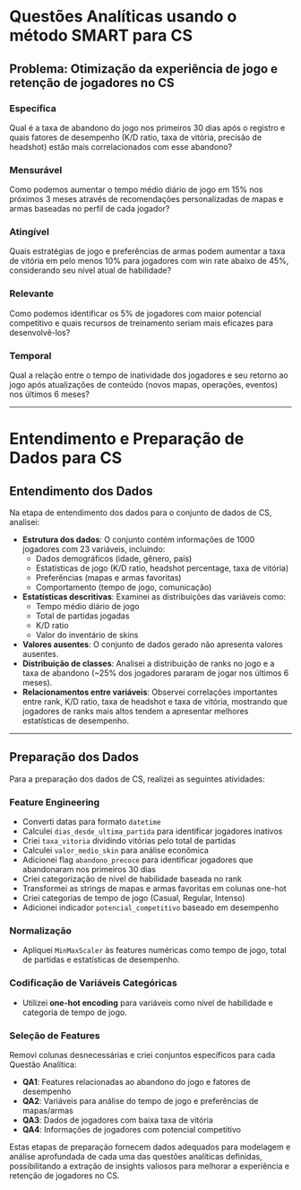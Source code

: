 # Questões Analíticas usando o método SMART para CS

## Problema: Otimização da experiência de jogo e retenção de jogadores no CS

### Específica
Qual é a taxa de abandono do jogo nos primeiros 30 dias após o registro e quais fatores de desempenho (K/D ratio, taxa de vitória, precisão de headshot) estão mais correlacionados com esse abandono?

### Mensurável
Como podemos aumentar o tempo médio diário de jogo em 15% nos próximos 3 meses através de recomendações personalizadas de mapas e armas baseadas no perfil de cada jogador?

### Atingível
Quais estratégias de jogo e preferências de armas podem aumentar a taxa de vitória em pelo menos 10% para jogadores com win rate abaixo de 45%, considerando seu nível atual de habilidade?

### Relevante
Como podemos identificar os 5% de jogadores com maior potencial competitivo e quais recursos de treinamento seriam mais eficazes para desenvolvê-los?

### Temporal
Qual a relação entre o tempo de inatividade dos jogadores e seu retorno ao jogo após atualizações de conteúdo (novos mapas, operações, eventos) nos últimos 6 meses?

---

# Entendimento e Preparação de Dados para CS

## Entendimento dos Dados
Na etapa de entendimento dos dados para o conjunto de dados de CS, analisei:

- **Estrutura dos dados**: O conjunto contém informações de 1000 jogadores com 23 variáveis, incluindo:
  - Dados demográficos (idade, gênero, país)
  - Estatísticas de jogo (K/D ratio, headshot percentage, taxa de vitória)
  - Preferências (mapas e armas favoritas)
  - Comportamento (tempo de jogo, comunicação)
- **Estatísticas descritivas**: Examinei as distribuições das variáveis como:
  - Tempo médio diário de jogo
  - Total de partidas jogadas
  - K/D ratio
  - Valor do inventário de skins
- **Valores ausentes**: O conjunto de dados gerado não apresenta valores ausentes.
- **Distribuição de classes**: Analisei a distribuição de ranks no jogo e a taxa de abandono (~25% dos jogadores pararam de jogar nos últimos 6 meses).
- **Relacionamentos entre variáveis**: Observei correlações importantes entre rank, K/D ratio, taxa de headshot e taxa de vitória, mostrando que jogadores de ranks mais altos tendem a apresentar melhores estatísticas de desempenho.

---

## Preparação dos Dados
Para a preparação dos dados de CS, realizei as seguintes atividades:

### Feature Engineering
- Converti datas para formato `datetime`
- Calculei `dias_desde_ultima_partida` para identificar jogadores inativos
- Criei `taxa_vitoria` dividindo vitórias pelo total de partidas
- Calculei `valor_medio_skin` para análise econômica
- Adicionei flag `abandono_precoce` para identificar jogadores que abandonaram nos primeiros 30 dias
- Criei categorização de nível de habilidade baseada no rank
- Transformei as strings de mapas e armas favoritas em colunas one-hot
- Criei categorias de tempo de jogo (Casual, Regular, Intenso)
- Adicionei indicador `potencial_competitivo` baseado em desempenho

### Normalização
- Apliquei `MinMaxScaler` às features numéricas como tempo de jogo, total de partidas e estatísticas de desempenho.

### Codificação de Variáveis Categóricas
- Utilizei **one-hot encoding** para variáveis como nível de habilidade e categoria de tempo de jogo.

### Seleção de Features
Removi colunas desnecessárias e criei conjuntos específicos para cada Questão Analítica:

- **QA1**: Features relacionadas ao abandono do jogo e fatores de desempenho
- **QA2**: Variáveis para análise do tempo de jogo e preferências de mapas/armas
- **QA3**: Dados de jogadores com baixa taxa de vitória
- **QA4**: Informações de jogadores com potencial competitivo

Estas etapas de preparação fornecem dados adequados para modelagem e análise aprofundada de cada uma das questões analíticas definidas, possibilitando a extração de insights valiosos para melhorar a experiência e retenção de jogadores no CS.